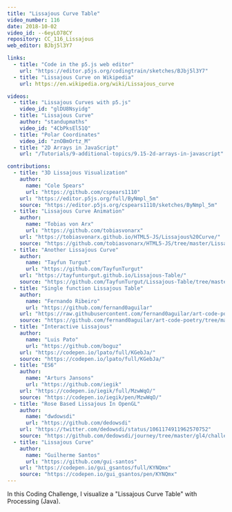 ```yaml
---
title: "Lissajous Curve Table"
video_number: 116
date: 2018-10-02
video_id: --6eyLO78CY
repository: CC_116_Lissajous
web_editor: BJbj5l3Y7

links:
  - title: "Code in the p5.js web editor"
    url: "https://editor.p5js.org/codingtrain/sketches/BJbj5l3Y7"
  - title: "Lissajous Curve on Wikipedia"
    url: https://en.wikipedia.org/wiki/Lissajous_curve

videos:
  - title: "Lissajous Curves with p5.js"
    video_id: "glDU8Nsyidg"
  - title: "Lissajous Curve"
    author: "standupmaths"
    video_id: "4CbPksEl51Q"
  - title: "Polar Coordinates"
    video_id: "znOBmOrtz_M"
  - title: "2D Arrays in JavaScript"
    url: "/Tutorials/9-additional-topics/9.15-2d-arrays-in-javascript"

contributions:
  - title: "3D Lissajous Visualization"
    author:
      name: "Cole Spears"
      url: "https://github.com/cspears1110"
    url: "https://editor.p5js.org/full/ByNmpl_5m"
    source: "https://editor.p5js.org/cspears1110/sketches/ByNmpl_5m"
  - title: "Lissajous Curve Animation"
    author:
      name: "Tobias von Arx"
      url: "https://github.com/tobiasvonarx"
    url: "https://tobiasvonarx.github.io/HTML5-JS/Lissajous%20Curve/"
    source: "https://github.com/tobiasvonarx/HTML5-JS/tree/master/Lissajous%20Curve"
  - title: "Another Lissajous Curve"
    author:
      name: "Tayfun Turgut"
      url: "https://github.com/TayfunTurgut"
    url: "https://tayfunturgut.github.io/Lissajous-Table/"
    source: "https://github.com/TayfunTurgut/Lissajous-Table/tree/master"
  - title: "Single function Lissajous Table"
    author:
      name: "Fernando Ribeiro"
      url: "https://github.com/fernand0aguilar"
    url: "https://raw.githubusercontent.com/fernand0aguilar/art-code-poetry/master/Processing/Lissajous_Curve_Table/lissajous063.png"
    source: "https://github.com/fernand0aguilar/art-code-poetry/tree/master/Processing/Lissajous_Curve_Table"
  - title: "Interactive Lissajous"
    author:
      name: "Luis Pato"
      url: "https://github.com/boguz"
    url: "https://codepen.io/lpato/full/KGebJa/"
    source: "https://codepen.io/lpato/full/KGebJa/"
  - title: "ES6"
    author:
      name: "Arturs Jansons"
      url: "https://github.com/iegik"
    url: "https://codepen.io/iegik/full/MzwWqO/"
    source: "https://codepen.io/iegik/pen/MzwWqO/"
  - title: "Rose Based Lissajous In OpenGL"
    author:
      name: "dwdowsdi"
      url: "https://github.com/dedowsdi"
    url: "https://twitter.com/dedowsdi/status/1061174911962570752"
    source: "https://github.com/dedowsdi/journey/tree/master/gl4/challenge/lissajous"
  - title: "Lissajous Curve"
    author:
      name: "Guilherme Santos"
      url: "https://github.com/gui-santos"
    url: "https://codepen.io/gui_gsantos/full/KYNQmx"
    source: "https://codepen.io/gui_gsantos/pen/KYNQmx"
---
```


In this Coding Challenge, I visualize a "Lissajous Curve Table" with Processing (Java).

